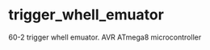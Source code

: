 trigger_whell_emuator
=====================

60-2 trigger whell emuator. AVR ATmega8 microcontroller
